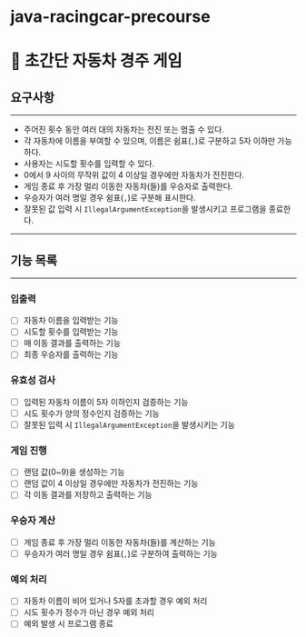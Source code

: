 # java-racingcar-precourse
# 🚗 초간단 자동차 경주 게임

## 요구사항

---
- 주어진 횟수 동안 여러 대의 자동차는 전진 또는 멈출 수 있다.
- 각 자동차에 이름을 부여할 수 있으며, 이름은 쉼표(`,`)로 구분하고 5자 이하만 가능하다.
- 사용자는 시도할 횟수를 입력할 수 있다.
- 0에서 9 사이의 무작위 값이 4 이상일 경우에만 자동차가 전진한다.
- 게임 종료 후 가장 멀리 이동한 자동차(들)를 우승자로 출력한다.
- 우승자가 여러 명일 경우 쉼표(`,`)로 구분해 표시한다.
- 잘못된 값 입력 시 `IllegalArgumentException`을 발생시키고 프로그램을 종료한다.

---

## 기능 목록

---
### 입출력
- [ ] 자동차 이름을 입력받는 기능
- [ ] 시도할 횟수를 입력받는 기능
- [ ] 매 이동 결과를 출력하는 기능
- [ ] 최종 우승자를 출력하는 기능

### 유효성 검사
- [ ] 입력된 자동차 이름이 5자 이하인지 검증하는 기능
- [ ] 시도 횟수가 양의 정수인지 검증하는 기능
- [ ] 잘못된 입력 시 `IllegalArgumentException`을 발생시키는 기능

### 게임 진행
- [ ] 랜덤 값(0~9)을 생성하는 기능
- [ ] 랜덤 값이 4 이상일 경우에만 자동차가 전진하는 기능
- [ ] 각 이동 결과를 저장하고 출력하는 기능

### 우승자 계산
- [ ] 게임 종료 후 가장 멀리 이동한 자동차(들)를 계산하는 기능
- [ ] 우승자가 여러 명일 경우 쉼표(`,`)로 구분하여 출력하는 기능

### 예외 처리
- [ ] 자동차 이름이 비어 있거나 5자를 초과할 경우 예외 처리
- [ ] 시도 횟수가 정수가 아닌 경우 예외 처리
- [ ] 예외 발생 시 프로그램 종료